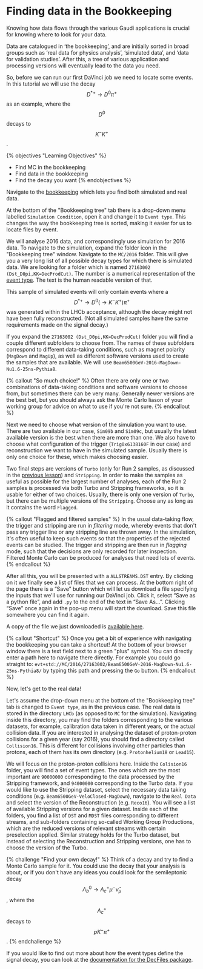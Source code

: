 # Finding data in the Bookkeeping

Knowing how data flows through the various Gaudi applications is crucial for 
knowing where to look for your data.

Data are catalogued in ‘the bookkeeping’, and are initially sorted in broad 
groups such as ‘real data for physics analysis’, ‘simulated data’, and ‘data 
for validation studies’.
After this, a tree of various application and processing versions will 
eventually lead to the data you need.

So, before we can run our first DaVinci job we need to locate some events. In 
this tutorial we will use the decay $$D^{* +} \to D^{0}\pi^{+}$$ as an example, 
where the $$D^{0}$$ decays to $$K^{-} K^{+}$$.

{% objectives "Learning Objectives" %}
* Find MC in the bookkeeping
* Find data in the bookkeeping
* Find the decay you want
{% endobjectives %}

Navigate to the 
[bookkeeping](https://lhcb-portal-dirac.cern.ch/DIRAC/?view=tabs&theme=Grey&url_state=1|*LHCbDIRAC.BookkeepingBrowser.classes.BookkeepingBrowser:,) 
which lets you find both simulated
and real data.

At the bottom of the "Bookkeeping tree" tab there is a drop-down menu
labelled `Simulation Condition`, open it and change it to `Event
type`. This changes the way the bookkeeping tree is sorted, making it easier for us to locate files by event.

We will analyse 2016 data, and correspondingly use simulation for 2016
data. To navigate to the simulation, expand the folder icon in the
"Bookkeeping tree" window. Navigate to the `MC/2016` folder. This will
give you a very long list of all possible decay types for which there
is simulated data. We are looking for a folder which is named
`27163002 (Dst_D0pi,KK=DecProdCut)`. The number is a numerical
representation of the [event
type](https://cds.cern.ch/record/855452?ln=en).  The text is the human
readable version of that.

This sample of simulated events will only contain events where a $$D^{* +} \to 
D^{0}(\to K^{-}K^{+})\pi^{+}$$ was generated within the LHCb acceptance, 
although the decay might not have been fully reconstructed. (Not all simulated 
samples have the same requirements made on the signal decay.)

If you expand the `27163002 (Dst_D0pi,KK=DecProdCut)` folder you
will find a couple different subfolders to choose from. The names of these 
subfolders correspond to different data-taking conditions, such as magnet 
polarity (`MagDown` and `MagUp`), as well as different software versions used 
to create the samples that are available. We will use 
`Beam6500GeV-2016-MagDown-Nu1.6-25ns-Pythia8`.

{% callout "So much choice!" %}
Often there are only one or two combinations of data-taking conditions and 
software versions to choose from, but sometimes there can be very many.
Generally newer versions are the best bet, but you should always ask the 
Monte Carlo liason of your working group for advice on what to use if you're 
not sure.
{% endcallout %}

Next we need to choose what version of the simulation you want to
use. There are two available in our case, `Sim09b` and `Sim09c`, but usually the latest available version is the best when there are more than one.
We also have to choose what configuration of the trigger (`Trig0x6138160F` in our case) and reconstruction
we want to have in the simulated sample. Usually
there is only one choice for these, which makes choosing easier.

Two final steps are versions of `Turbo` (only for Run 2 samples, as discussed in the [previous lesson](run-2-data-flow.html)) and `Stripping`. In order to make the samples as useful as possible for the largest number of analyses, each of the Run 2 samples is processed via both Turbo and Stripping frameworks, so it is usable for either of two choices.
Usually, there is only one version of `Turbo`, but there can be multiple versions of the `Stripping`. Choose any as long as it contains the word `Flagged`.

{% callout "Flagged and filtered samples" %}
In the usual data-taking flow, the trigger and stripping are run in 
*filtering* mode, whereby events that don't pass any trigger line or any 
stripping line are thrown away. In the simulation, it's often useful to keep 
such events so that the properties of the rejected events can be studied.
The trigger and stripping are then run in _flagging_ mode, such that the 
decisions are only recorded for later inspection.
Filtered Monte Carlo can be produced for analyses that need lots of events.
{% endcallout %}

After all this, you will be presented with a `ALLSTREAMS.DST` entry. By
clicking on it we finally see a list of files that we can
process. At the bottom right of the page there is a “Save” button
which will let us download a file specifying the inputs that we'll use for 
running our DaVinci job. Click it, select “Save as a
python file”, and add `.py` to the end of the text in “Save As...”. Clicking “Save” once again in the pop-up menu will start the
download. Save this file somewhere you can find it again.

A copy of the file we just downloaded is [available
here](data/MC_2016_27163002_Beam6500GeV2016MagDownNu1.625nsPythia8_Sim09c_Trig0x6138160F_Reco16_Turbo03_Stripping28r1NoPrescalingFlagged_ALLSTREAMS.DST.py).

{% callout "Shortcut" %}
Once you get a bit of experience with navigating the bookkeeping you 
can take a shortcut! At the bottom of your browser window there is a 
text field next to a green "plus" symbol. You can directly enter a 
path here to navigate there directly. For example you could go 
straight to:
`evt+std://MC/2016/27163002/Beam6500GeV-2016-MagDown-Nu1.6-25ns-Pythia8/`
by typing this path and pressing the `Go` button.
{% endcallout %}

Now, let's get to the real data!

Let's assume the drop-down menu at the bottom of the "Bookkeeping tree" tab is changed to `Event
type`, as in the previous case. The real data is stored in the directory `LHCb` (as opposed to `MC` for the simulation). Navigating inside this directory, you may find the folders corresponding to the various datasets, for example, calibration data taken in different years, or the actual collision data. 
If you are interested in analysing the dataset of proton-proton collisions for a given year (say 2016), you should find a directory called `Collision16`. 
This is different for collisions involving other particles than protons, each of them has its own directory (e.g. `Protonhelium18` or `Lead15`). 

We will focus on the proton-proton collisions here. Inside the `Colision16` folder, you will find a set of event types. 
The ones which are the most important are `90000000` corresponding to the data processed by the Stripping framework, and `94000000` corresponding to the Turbo data. If you would like to use the Stripping dataset, select the necessary data taking conditions (e.g. `Beam6500GeV-VeloClosed-MagDown`), navigate to the `Real Data`  and select the version of the Reconstruction (e.g. `Reco16`). You will see a list of available Stripping versions for a given dataset. 
Inside each of the folders, you find a list of `DST` and `MDST` files corresponding to different streams, and sub-folders containing so-called Working Group Productions, which are the reduced versions of relevant streams with certain preselection applied. 
Similar strategy holds for the Turbo dataset, but instead of selecting the Reconstruction and Stripping versions, one has to choose the version of the Turbo.


{% challenge "Find your own decay!" %}
Think of a decay and try to find a Monte Carlo sample for it. You could use 
the decay that your analysis is about, or if you don't have any ideas you 
could look for the semileptonic decay $$\Lambda_{b}^{0} \to 
\Lambda_{c}^{+}\mu^{-}\bar{\nu}_{\mu}$$, where the $$\Lambda_{c}^{+}$$ decays 
to $$pK^{-}\pi^{+}$$.
{% endchallenge %}

If you would like to find out more about how the event types define the 
signal decay, you can look at the [documentation for the DecFiles 
package](http://lhcbdoc.web.cern.ch/lhcbdoc/decfiles/).
